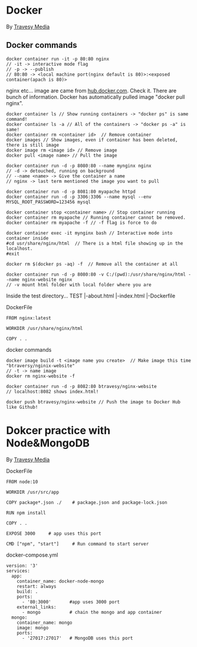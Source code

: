 # Docker
By [Travesy Media](https://www.youtube.com/watch?v=Kyx2PsuwomE&t=463s)

## Docker commands
```
docker container run -it -p 80:80 nginx
// -it -> interactive mode flag
// -p -> --publish
// 80:80 -> <local machine port(nginx default is 80)>:<exposed container(apach is 80)>
```
nginx etc... image are came from [hub.docker.com](https://hub.docker.com/). Check it.
There are bunch of information.
Docker has automatically pulled image "docker pull nginx".

```
docker container ls // Show running containers -> "docker ps" is same command!
docker container ls -a // All of the containers -> "docker ps -a" is same!
docker container rm <container id>  // Remove container
docker images // Show images, even if container has been deleted, there is still image
docker image rm <image id> // Remove image
docker pull <image name> // Pull the image

docker container run -d -p 8080:80 --name mynginx nginx
// -d -> detouched, running on background
// --name <name> -> Give the container a name
// nginx -> last term mentioned the image you want to pull

docker container run -d -p 8081:80 myapache httpd
docker container run -d -p 3306:3306 --name mysql --env MYSQL_ROOT_PASSWORD=123456 mysql

docker container stop <container name> // Stop container running
docker container rm myapache // Running container cannot be removed.
docker container rm myapache -f // -f flag is force to do

docker container exec -it mynginx bash // Interactive mode into container inside
#cd usr/share/nginx/html  // There is a html file showing up in the localhost.
#exit

docker rm $(docker ps -aq) -f  // Remove all the container at all

docker container run -d -p 8080:80 -v C:/(pwd):/usr/share/nginx/html --name nginx-website nginx
// -v mount html folder with local folder where you are
```

Inside the test directory...
TEST
|-about.html
|-index.html
|-Dockerfile

DockerFile
```
FROM nginx:latest

WORKDIR /usr/share/nginx/html

COPY . .
```

docker commands
```
docker image build -t <image name you create>  // Make image this time "btraversy/nginix-website"
// -t -> name image
docker rm nginx-website -f

docker container run -d -p 8082:80 btravesy/nginx-website
// localhost:8082 shows index.html!

docker push btravesy/nginx-website // Push the image to Docker Hub like Github!

```

# Dokcer practice with Node&MongoDB
By [Travesy Media](https://www.youtube.com/watch?v=hP77Rua1E0c&t=5s)

DockerFile
```
FROM node:10

WORKDIR /usr/src/app

COPY package*.json ./    # package.json and package-lock.json

RUN npm install

COPY . .

EXPOSE 3000     # app uses this port

CMD ["npm", "start"]     # Run command to start server
```
docker-compose.yml
```docker
version: '3'
services:
  app:
    container_name: docker-node-mongo
    restart: always
    build: .
    ports:
      - '80:3000'       #app uses 3000 port
    external_links:
      - mongo           # chain the mongo and app container
  mongo:
    container_name: mongo
    image: mongo
    ports:
      - '27017:27017'   # MongoDB uses this port

```
